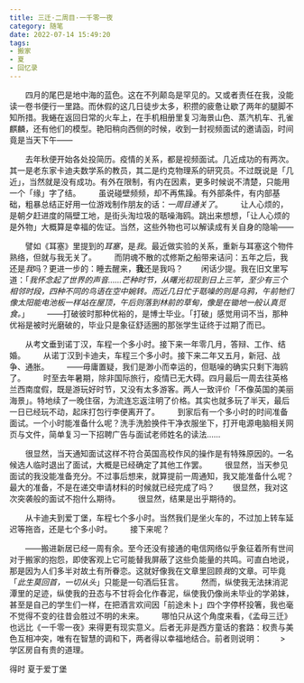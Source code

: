 ```yaml
---
title: 三迁·二周目·一千零一夜
category: 随笔
date: 2022-07-14 15:49:20
tags:
- 搬家
- 夏
- 回忆录
---
```


　　四月的尾巴是地中海的蓝色。这在不列颠岛是罕见的。又或者责任在我，没能读一卷书便行一里路。而休假的这几日徒步太多，积攒的疲惫让歇了两年的腿脚不知所措。我蜷在返回日常的火车上，在手机相册里复习海景山色、蒸汽机车、孔雀麒麟，还有他们的模型。艳阳稍向西侧的时候，收到一封视频面试的邀请函，时间竟是当天下午——

　　去年秋便开始各处投简历。疫情的关系，都是视频面试。几近成功的有两次。其一是老东家卡迪夫数学系的教员，其二是约克物理系的研究员。不过既说是「几近」，当然就是没有成功。有外在限制，有内在因素，更多时候说不清楚，只能用一个「缘」字了结。
　　虽说碰壁频频，却不再焦躁。有外部条件，有内部基础，粗暴总结正好用一位游戏制作朋友的话：*一周目通关了*。
　　让人心烦的，是朝夕赶进度的隔壁工地，是街头淘垃圾的聒噪海鸥。跳出来想想，「让人心烦的是外物」大概算是幸福的佐证。当然，这些外物也可以解读成有关自身的隐喻——

　　譬如《耳塞》里提到的*耳塞*，是*我*。最近做实验的关系，重新与耳塞这个物件熟络，但就与我无关了。
　　而阴魂不散的忒修斯之船带来诘问：五年之后，我还是*我*吗？更进一步的：睡去醒来，**我**还是我吗？
　　闲话少提。我在旧文里写道：「*我怀念起了世界的声音……芒种时节，从曙光初现到日上三竿，至少有三个相邻时段，四种不同的鸟语在空中婉转。而近几日忙于聒噪的则是乌鸦，午前牠们像太阳能电池板一样站在屋顶，午后则落到林前的草甸，像是在锄地一般认真觅食。*」
　　——打破彼时那种优裕的，是博士毕业。「打破」感觉用词不当，那种优裕是被时光磨破的，毕业只是象征舒适圈的那张学生证终于过期了而已。

　　从考文垂到诺丁汉，车程一个多小时。接下来一年零几月，答辩、工作、结婚。
　　从诺丁汉到卡迪夫，车程三个多小时。接下来二年又五月，新冠、战争、通胀。
　　——毋庸置疑，我们是渺小而幸运的，但聒噪的确实只剩下海鸥了。
　　时至去年暑期，除非国际旅行，疫情已无大碍。四月最后一周去往英格兰西南度假，既是游玩好时节，又没有太多游客。两人一致评价「不像英国的美丽海景」。特地续了一晚住宿，为流连忘返注明了价格。其实也就多玩了半天，最后一日已经玩不动，起床打包行李便离开了。
　　到家后有一个多小时的时间准备面试。一个小时能准备什么呢？洗手洗脸换件干净衣服坐下，打开电源电脑相关网页与文件，简单复习一下招聘广告与面试老师姓名的读法……

　　很显然，当天通知面试这样不符合英国高校作风的操作是有特殊原因的。一名候选人临时退出了面试，大概是已经确定了其他工作罢。
　　很显然，当天参见面试的我没能准备充分。不过事后想来，就算提前一周通知，我又能准备什么呢？最大的准备，不是在递交申请材料的时候就已经完成了吗？
　　很显然，我对这次突袭般的面试不抱什么期待。
　　很显然，结果是出乎期待的。

　　从卡迪夫到爱丁堡，车程七个多小时。当然我们是坐火车的，不过加上转车延迟等拖沓，还是七个多小时。
　　接下来呢？

　　——搬进新居已经一周有余。至今还没有接通的电信网络似乎象征着所有世间对于搬家的抱怨，即使客观上它可能替我屏蔽了这些负能量的共鸣。可直白地说，那是因为人们多半对故土有所眷恋。这就好像我在文章里回顾*我*的文章。可毕竟「*此生莫回首，一切从头*」只能是一句酒后狂言。
　　然而，纵使我无法抹消泥潭里的足迹，纵使我的丑态与不甘将会化作春泥，纵使我仍像尚未毕业的学弟妹，甚至是自己的学生们一样，在把酒言欢间因「前途未卜」四个字停杯投箸，我也毫不觉得不变的往昔会胜过不明的未来。
　　哪怕只从这个角度来看，《孟母三迁》也远比《一千零一夜》来得更有现实意义。后者无非是西方童话的套路：权贵与美色互相冲突，唯有在智慧的调和下，两者得以幸福地结合。前者则说明：
　　> 学区房自有贵的道理。


得时
夏于爱丁堡